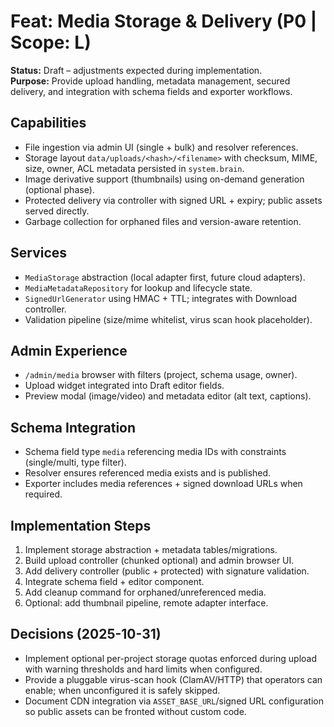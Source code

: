 # Feat: Media Storage & Delivery (P0 | Scope: L)

**Status:** Draft – adjustments expected during implementation.  
**Purpose:** Provide upload handling, metadata management, secured delivery, and integration with schema fields and exporter workflows.

## Capabilities
- File ingestion via admin UI (single + bulk) and resolver references.
- Storage layout `data/uploads/<hash>/<filename>` with checksum, MIME, size, owner, ACL metadata persisted in `system.brain`.
- Image derivative support (thumbnails) using on-demand generation (optional phase).
- Protected delivery via controller with signed URL + expiry; public assets served directly.
- Garbage collection for orphaned files and version-aware retention.

## Services
- `MediaStorage` abstraction (local adapter first, future cloud adapters).
- `MediaMetadataRepository` for lookup and lifecycle state.
- `SignedUrlGenerator` using HMAC + TTL; integrates with Download controller.
- Validation pipeline (size/mime whitelist, virus scan hook placeholder).

## Admin Experience
- `/admin/media` browser with filters (project, schema usage, owner).
- Upload widget integrated into Draft editor fields.
- Preview modal (image/video) and metadata editor (alt text, captions).

## Schema Integration
- Schema field type `media` referencing media IDs with constraints (single/multi, type filter).
- Resolver ensures referenced media exists and is published.
- Exporter includes media references + signed download URLs when required.

## Implementation Steps
1. Implement storage abstraction + metadata tables/migrations.
2. Build upload controller (chunked optional) and admin browser UI.
3. Add delivery controller (public + protected) with signature validation.
4. Integrate schema field + editor component.
5. Add cleanup command for orphaned/unreferenced media.
6. Optional: add thumbnail pipeline, remote adapter interface.

## Decisions (2025-10-31)
- Implement optional per-project storage quotas enforced during upload with warning thresholds and hard limits when configured.
- Provide a pluggable virus-scan hook (ClamAV/HTTP) that operators can enable; when unconfigured it is safely skipped.
- Document CDN integration via `ASSET_BASE_URL`/signed URL configuration so public assets can be fronted without custom code.

